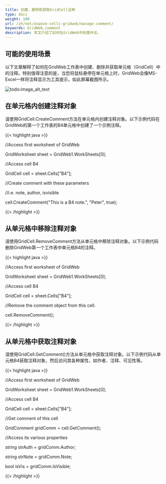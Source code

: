 ```yaml
---
title: 创建、删除和获取GridCell注释
type: docs
weight: 100
url: /zh/net/aspose-cells-gridweb/manage-comment/
keywords: GridWeb,comment
description: 本文介绍了如何在GridWeb中处理评论。
---
```


## **可能的使用场景**
以下文章解释了如何在GridWeb工作表中创建、删除并获取单元格（GridCell）中的注释。特别值得注意的是，当您将鼠标悬停在单元格上时，GridWeb会像MS-Excel一样将注释显示为工具提示，如此屏幕截图所示。

![todo:image_alt_text](create-remove-and-get-gridcell-comments_1.png)
## **在单元格内创建注释对象**
请使用GridCell.CreateComment方法在单元格内创建注释对象。以下示例代码在GridWeb的第一个工作表的B4单元格中创建了一个示例注释。

{{< highlight java >}}

 //Access first worksheet of GridWeb

GridWorksheet sheet = GridWeb1.WorkSheets[0];

//Access cell B4

GridCell cell = sheet.Cells["B4"];

//Create comment with these parameters

//i.e. note, author, isvisible

cell.CreateComment("This is a B4 note.", "Peter", true);

{{< /highlight >}}
## **从单元格中移除注释对象**
请使用GridCell.RemoveComment方法从单元格中移除注释对象。以下示例代码删除GridWeb第一个工作表中单元格B4的注释。



{{< highlight java >}}

 //Access first worksheet of GridWeb

GridWorksheet sheet = GridWeb1.WorkSheets[0];

//Access cell B4

GridCell cell = sheet.Cells["B4"];

//Remove the comment object from this cell.

cell.RemoveComment();

{{< /highlight >}}
## **从单元格中获取注释对象**
请使用GridCell.GetComment()方法从单元格中获取注释对象。以下示例代码从单元格B4获取注释对象，然后访问其各种属性，如作者、注释、可见性等。

{{< highlight java >}}

 //Access first worksheet of GridWeb

GridWorksheet sheet = GridWeb1.WorkSheets[0];

//Access cell B4

GridCell cell = sheet.Cells["B4"];

//Get comment of this cell

GridComment gridComm = cell.GetComment();

//Access its various properties

string strAuth = gridComm.Author;

string strNote = gridComm.Note;

bool isVis = gridComm.IsVisible;

{{< /highlight >}}
